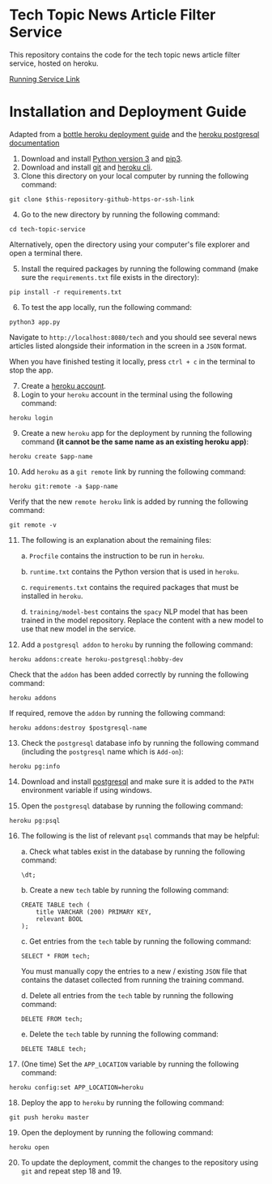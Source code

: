 # Tech Topic News Article Filter Service

This repository contains the code for the tech topic news article filter service, hosted on heroku.

[Running Service Link](https://itspersonal-tech-newsfilter.herokuapp.com)

# Installation and Deployment Guide

Adapted from a [bottle heroku deployment guide](https://github.com/chucknado/bottle_heroku_tutorial) and the [heroku postgresql documentation](https://devcenter.heroku.com/articles/heroku-postgresql)

1. Download and install [Python version 3](https://www.python.org/downloads/) and [pip3](https://pip.pypa.io/en/latest/installation/).
2. Download and install [git](https://git-scm.com/downloads) and [heroku cli](https://devcenter.heroku.com/articles/heroku-cli).
3. Clone this directory on your local computer by running the following command:
```
git clone $this-repository-github-https-or-ssh-link
```
4. Go to the new directory by running the following command:
```
cd tech-topic-service
```

Alternatively, open the directory using your computer's file explorer and open a terminal there.

5. Install the required packages by running the following command (make sure the `requirements.txt` file exists in the directory):
```
pip install -r requirements.txt
```
6. To test the app locally, run the following command:
```
python3 app.py
```
Navigate to `http://localhost:8080/tech` and you should see several news articles listed alongside their information in the screen in a `JSON` format.

When you have finished testing it locally, press `ctrl + c` in the terminal to stop the app.

7. Create a [heroku account](https://signup.heroku.com/).
8. Login to your `heroku` account in the terminal using the following command:
```
heroku login
```
9. Create a new `heroku` app for the deployment by running the following command **(it cannot be the same name as an existing heroku app)**:
```
heroku create $app-name
```
10. Add `heroku` as a `git remote` link by running the following command:
```
heroku git:remote -a $app-name
```
Verify that the new `remote heroku` link is added by running the following command:
```
git remote -v
```
11. The following is an explanation about the remaining files:

    a. `Procfile` contains the instruction to be run in `heroku`.

    b. `runtime.txt` contains the Python version that is used in `heroku`.
    
    c. `requirements.txt` contains the required packages that must be installed in `heroku`.
    
    d. `training/model-best` contains the `spacy` NLP model that has been trained in the model repository. Replace the content with a new model to use that new model in the service.
12. Add a `postgresql addon` to `heroku` by running the following command:
```
heroku addons:create heroku-postgresql:hobby-dev
```
Check that the `addon` has been added correctly by running the following command:
```
heroku addons
```
If required, remove the `addon` by running the following command:
```
heroku addons:destroy $postgresql-name
```

13. Check the `postgresql` database info by running the following command (including the `postgresql` name which is `Add-on`):
```
heroku pg:info
```
14. Download and install [postgresql](https://devcenter.heroku.com/articles/heroku-postgresql#set-up-postgres-on-windows) and make sure it is added to the `PATH` environment variable if using windows.

15. Open the `postgresql` database by running the following command:
```
heroku pg:psql
```

16. The following is the list of relevant `psql` commands that may be helpful:

    a. Check what tables exist in the database by running the following command:
    ```
    \dt;
    ```
    b. Create a new `tech` table by running the following command:
    ```
    CREATE TABLE tech (
        title VARCHAR (200) PRIMARY KEY,
        relevant BOOL
    );
    ```
    c. Get entries from the `tech` table by running the following command:
    ```
    SELECT * FROM tech;
    ```
    You must manually copy the entries to a new / existing `JSON` file that contains the dataset collected from running the training command.

    d. Delete all entries from the `tech` table by running the following command:
    ```
    DELETE FROM tech;
    ```
    e. Delete the `tech` table by running the following command:
    ```
    DELETE TABLE tech;
    ```

17. (One time) Set the `APP_LOCATION` variable by running the following command:
```
heroku config:set APP_LOCATION=heroku
```

18. Deploy the app to `heroku` by running the following command:
```
git push heroku master
```
19. Open the deployment by running the following command:
```
heroku open
```
20. To update the deployment, commit the changes to the repository using `git` and repeat step 18 and 19.